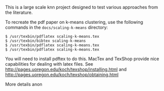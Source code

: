 This is a large scale knn project designed to test various approaches from the literature.

To recreate the pdf paper on k-means clustering, use the following commands in the `docs/scaling-k-means` directory:

    $ /usr/texbin/pdflatex scaling-k-means.tex 
    $ /usr/texbin/bibtex scaling-k-means
    $ /usr/texbin/pdflatex scaling-k-means.tex 
    $ /usr/texbin/pdflatex scaling-k-means.tex 

You will need to install pdftex to do this. MacTex and TexShop provide nice capabilities
for dealing with latex files.  See http://pages.uoregon.edu/koch/texshop/installing.html
and http://pages.uoregon.edu/koch/texshop/obtaining.html


More details anon
